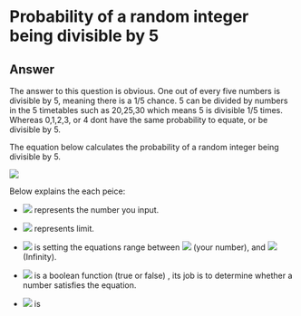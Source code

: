 # Probability of a random integer being divisible by 5
## Answer
The answer to this question is obvious. One out of every five numbers is divisible by 5, meaning there is a 1/5 chance. 5 can be divided by numbers in the 5 timetables such as 20,25,30 which means 5 is divisible 1/5 times. Whereas 0,1,2,3, or 4 dont have the same probability to equate, or be divisible by 5. 



The equation below calculates the probability of a random integer being divisible by 5.

![](https://i.imgur.com/acvIzhu.png)

Below explains the each peice:

- ![](https://i.imgur.com/EGWXRdV.png) represents the number you input.

- ![](https://i.imgur.com/aZspNVM.png)  represents limit. 

- ![](https://i.imgur.com/PLA3gdX.png) is setting the equations range between ![](https://i.imgur.com/EGWXRdV.png) (your number), and ![](https://i.imgur.com/cFyBUfV.png) (Infinity). 

- ![](https://i.imgur.com/vzfoBmo.png) is a boolean function (true or false) , its job is to determine whether a number satisfies the equation. 

- ![](https://i.imgur.com/uI7KTCN.png) is 
